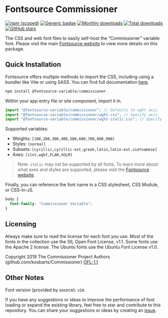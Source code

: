# Fontsource Commissioner

[![npm (scoped)](https://img.shields.io/npm/v/@fontsource-variable/commissioner?color=brightgreen)](https://www.npmjs.com/package/@fontsource-variable/commissioner) [![Generic badge](https://img.shields.io/badge/fontsource-passing-brightgreen)](https://github.com/fontsource/fontsource) [![Monthly downloads](https://badgen.net/npm/dm/@fontsource-variable/commissioner)](https://github.com/fontsource/fontsource) [![Total downloads](https://badgen.net/npm/dt/@fontsource-variable/commissioner)](https://github.com/fontsource/fontsource) [![GitHub stars](https://img.shields.io/github/stars/fontsource/fontsource.svg?style=social&label=Star)](https://github.com/fontsource/fontsource/stargazers)

The CSS and web font files to easily self-host the “Commissioner” variable font. Please visit the main [Fontsource website](https://fontsource.org/fonts/commissioner) to view more details on this package.

## Quick Installation

Fontsource offers multiple methods to import the CSS, including using a bundler like Vite or using SASS. You can find full documentation [here](https://fontsource.org/docs/getting-started/introduction).

```javascript
npm install @fontsource-variable/commissioner
```

Within your app entry file or site component, import it in.

```javascript
import "@fontsource-variable/commissioner"; // Defaults to wght axis
import "@fontsource-variable/commissioner/wght.css"; // Specify axis
import "@fontsource-variable/commissioner/wght-italic.css"; // Specify axis and style
```

Supported variables:
- Weights: `[100,200,300,400,500,600,700,800,900]`
- Styles: `[normal]`
- Subsets: `[cyrillic,cyrillic-ext,greek,latin,latin-ext,vietnamese]`
- Axes: `[slnt,wght,FLAR,VOLM]`

> Note: `italic` may not be supported by all fonts. To learn more about what axes and styles are supported, please visit the [Fontsource website](https://fontsource.org/fonts/commissioner).

Finally, you can reference the font name in a CSS stylesheet, CSS Module, or CSS-in-JS.

```css
body {
  font-family: "Commissioner Variable";
}
```

## Licensing
Always make sure to read the license for each font you use. Most of the fonts in the collection use the SIL Open Font License, v1.1. Some fonts use the Apache 2 license. The Ubuntu fonts use the Ubuntu Font License v1.0.

Copyright 2019 The Commissioner Project Authors (github.com/kosbarts/Commissioner)
[OFL-1.1](http://scripts.sil.org/OFL)

## Other Notes
Font version (provided by source): `v20`.

If you have any suggestions or ideas to improve the performance of font loading or expand the existing library, feel free to star and contribute to this repository. You can share your suggestions or ideas by creating an [issue](https://github.com/fontsource/fontsource/issues).